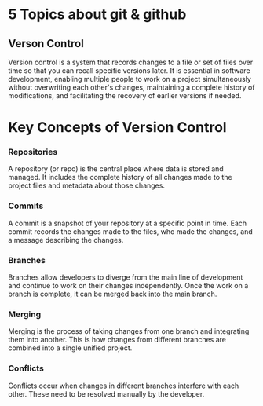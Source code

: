 # 5 Topics about git & github
## Verson Control
Version control is a system that records changes to a file or set of files over time so that you can recall specific versions later. It is essential in software development, enabling multiple people to work on a project simultaneously without overwriting each other's changes, maintaining a complete history of modifications, and facilitating the recovery of earlier versions if needed.

# Key Concepts of Version Control
### Repositories
A repository (or repo) is the central place where data is stored and managed. It includes the complete history of all changes made to the project files and metadata about those changes.

### Commits
A commit is a snapshot of your repository at a specific point in time. Each commit records the changes made to the files, who made the changes, and a message describing the changes.

### Branches
Branches allow developers to diverge from the main line of development and continue to work on their changes independently. Once the work on a branch is complete, it can be merged back into the main branch.

### Merging
Merging is the process of taking changes from one branch and integrating them into another. This is how changes from different branches are combined into a single unified project.

### Conflicts
Conflicts occur when changes in different branches interfere with each other. These need to be resolved manually by the developer.